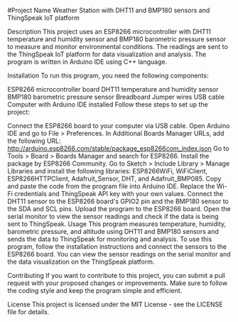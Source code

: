 #Project Name
Weather Station with DHT11 and BMP180 sensors and ThingSpeak IoT platform

Description
This project uses an ESP8266 microcontroller with DHT11 temperature and humidity sensor and BMP180 barometric pressure sensor to measure and monitor environmental conditions. The readings are sent to the ThingSpeak IoT platform for data visualization and analysis. The program is written in Arduino IDE using C++ language.

Installation
To run this program, you need the following components:

ESP8266 microcontroller board
DHT11 temperature and humidity sensor
BMP180 barometric pressure sensor
Breadboard
Jumper wires
USB cable
Computer with Arduino IDE installed
Follow these steps to set up the project:

Connect the ESP8266 board to your computer via USB cable.
Open Arduino IDE and go to File > Preferences.
In Additional Boards Manager URLs, add the following URL: http://arduino.esp8266.com/stable/package_esp8266com_index.json
Go to Tools > Board > Boards Manager and search for ESP8266. Install the package by ESP8266 Community.
Go to Sketch > Include Library > Manage Libraries and install the following libraries: ESP8266WiFi, WiFiClient, ESP8266HTTPClient, Adafruit_Sensor, DHT, and Adafruit_BMP085.
Copy and paste the code from the program file into Arduino IDE.
Replace the Wi-Fi credentials and ThingSpeak API key with your own values.
Connect the DHT11 sensor to the ESP8266 board's GPIO2 pin and the BMP180 sensor to the SDA and SCL pins.
Upload the program to the ESP8266 board.
Open the serial monitor to view the sensor readings and check if the data is being sent to ThingSpeak.
Usage
This program measures temperature, humidity, barometric pressure, and altitude using DHT11 and BMP180 sensors and sends the data to ThingSpeak for monitoring and analysis. To use this program, follow the installation instructions and connect the sensors to the ESP8266 board. You can view the sensor readings on the serial monitor and the data visualization on the ThingSpeak platform.

Contributing
If you want to contribute to this project, you can submit a pull request with your proposed changes or improvements. Make sure to follow the coding style and keep the program simple and efficient.

License
This project is licensed under the MIT License - see the LICENSE file for details.
